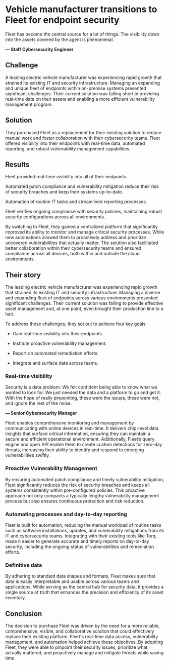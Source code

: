 # Vehicle manufacturer transitions to Fleet for endpoint security

<div purpose="attribution-quote">

Fleet has become the central source for a lot of things. The visibility down into the assets covered by the agent is phenomenal.

**— Staff Cybersecurity Engineer**
</div>

## Challenge

A leading electric vehicle manufacturer was experiencing rapid growth that strained its existing IT and security infrastructure. Managing an expanding and unique fleet of endpoints within on-premise systems presented significant challenges. Their current solution was falling short in providing real-time data on their assets and enabling a more efficient vulnerability management program.

## Solution 

They purchased Fleet as a replacement for their existing solution to reduce manual work and foster collaboration with their cybersecurity teams. Fleet offered visibility into their endpoints with real-time data, automated reporting, and robust vulnerability management capabilities.

## Results

<div purpose="checklist">

Fleet provided real-time visibility into all of their endpoints.

Automated patch compliance and vulnerability mitigation reduce their risk of security breaches and keep their systems up-to-date.

Automation of routine IT tasks and streamlined reporting processes.

Fleet verifies ongoing compliance with security policies, maintaining robust security configurations across all environments.
</div>

By switching to Fleet, they gained a centralized platform that significantly improved its ability to monitor and manage critical security processes. While new automations allowed them to proactively address and prioritize uncovered vulnerabilities that actually matter. The solution also facilitated better collaboration within their cybersecurity teams and ensured compliance across all devices, both within and outside the cloud environments.


## Their story

The leading electric vehicle manufacturer was experiencing rapid growth that strained its existing IT and security infrastructure. Managing a diverse and expanding fleet of endpoints across various environments presented significant challenges. Their current solution was failing to provide effective asset management and, at one point, even brought their production line to a halt.

To address these challenges, they set out to achieve four key goals:

- Gain real-time visibility into their endpoints.

- Institute proactive vulnerability management.

- Report on automated remediation efforts.

- Integrate and surface data across teams.


### Real-time visibility

<div purpose="attribution-quote">

Security is a data problem. We felt confident being able to know what we wanted to look for. We just needed the data and a platform to go and get it. With the hope of really pinpointing, these were the issues, these were not, and ignore the rest of the noise.

**— Senior Cybersecurity Manager**
</div> 

Fleet enables comprehensive monitoring and management by communicating with online devices in real-time. It delivers chip-level data insights that surface critical information, ensuring they can maintain a secure and efficient operational environment. Additionally, Fleet’s query engine and open API enable them to create custom detections for zero-day threats, increasing their ability to identify and respond to emerging vulnerabilities swiftly.

### Proactive Vulnerability Management

By ensuring automated patch compliance and timely vulnerability mitigation, Fleet significantly reduces the risk of security breaches and keeps all systems consistently within pre-configured policies. This proactive approach not only compacts a typically lengthy vulnerability management process but also ensures continuous protection and risk reduction.

### Automating processes and day-to-day reporting

Fleet is built for automation, reducing the manual workload of routine tasks such as software installations, updates, and vulnerability mitigations from its IT and cybersecurity teams.
Integrating with their existing tools like Torq, made it easier to generate accurate and timely reports on day-to-day security, including the ongoing status of vulnerabilities and remediation efforts.

### Definitive data

By adhering to standard data shapes and formats, Fleet makes sure that data is easily interpretable and usable across various teams and applications. While serving as the central hub for security data, it provides a single source of truth that enhances the precision and efficiency of its asset inventory.

## Conclusion

The decision to purchase Fleet was driven by the need for a more reliable, comprehensive, visible, and collaborative solution that could effectively replace their existing platform. Fleet's real-time data access, vulnerability management, and automation helped achieve these objectives. By adopting Fleet, they were able to pinpoint their security issues, prioritize what actually mattered, and proactively manage and mitigate threats while saving time.

<call-to-action></call-to-action>

<meta name="category" value="announcements">
<meta name="authorGitHubUsername" value="Drew-P-drawers">
<meta name="authorFullName" value="Andrew Baker">
<meta name="publishedOn" value="2024-12-12">
<meta name="articleTitle" value="Vehicle manufacturer transitions to Fleet for endpoint security">
<meta name="description" value="Vehicle manufacturer transitions to Fleet for endpoint security">
